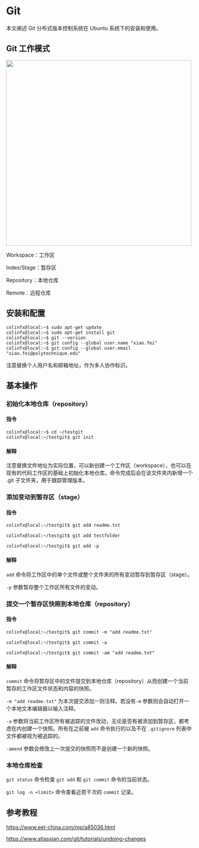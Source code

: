 # Git

本文阐述 Git 分布式版本控制系统在 Ubuntu 系统下的安装和使用。

## Git 工作模式

<img src="https://user-images.githubusercontent.com/45534476/168778955-0316f532-8ded-4561-aa04-25b250ea7c4c.png" width="500">

Workspace：工作区

Index/Stage：暂存区

Repository：本地仓库

Remote：远程仓库

## 安装和配置

```
colinfx@local:~$ sudo apt-get update
colinfx@local:~$ sudo apt-get install git
colinfx@local:~$ git --version
colinfx@local:~$ git config --global user.name "xiao.fei"
colinfx@local:~$ git config --global user.email "xiao.fei@polytechnique.edu"
```

注意替换个人用户名和邮箱地址，作为多人协作标识。

## 基本操作

### 初始化本地仓库（repository）

#### 指令

```
colinfx@local:~$ cd ~/testgit
colinfx@local:~/testgit$ git init
```

#### 解释

注意替换文件地址为实际位置，可以新创建一个工作区（workspace），也可以在现有的代码工作区的基础上初始化本地仓库。命令完成后会在该文件夹内新增一个 .git 子文件夹，用于跟踪管理版本。

### 添加变动到暂存区（stage）

#### 指令

``colinfx@local:~/testgit$ git add readme.txt``

``colinfx@local:~/testgit$ git add testfolder``

``colinfx@local:~/testgit$ git add -p``

#### 解释

`add` 命令将工作区中的单个文件或整个文件夹的所有变动暂存到暂存区（stage）。

`-p` 参数暂存整个工作区所有文件的变动。

### 提交一个暂存区快照到本地仓库（repository）

#### 指令

``colinfx@local:~/testgit$ git commit -m "add readme.txt"``

``colinfx@local:~/testgit$ git commit -a``

``colinfx@local:~/testgit$ git commit -am "add readme.txt"``

#### 解释

`commit` 命令将暂存区中的文件提交到本地仓库（repository）从而创建一个当前暂存的工作区文件状态和内容的快照。

`-m "add readme.txt"` 为本次提交添加一则注释。若没有`-m` 参数则会自动打开一个本地文本编辑器以输入注释。

`-a` 参数将当前工作区所有被追踪的文件改动，无论是否有被添加到暂存区，都考虑在内创建一个快照。所有在之前被 `add` 命令执行的以及不在 `.gitignore` 列表中文件都被视为被追踪的。

`-amend` 参数会修改上一次提交的快照而不是创建一个新的快照。

### 本地仓库检查

`git status` 命令检查 `git add` 和 `git commit` 命令的当前状态。

`git log -n <limit>` 命令查看近若干次的 `commit` 记录。

## 参考教程

https://www.eet-china.com/mp/a85036.html

https://www.atlassian.com/git/tutorials/undoing-changes
